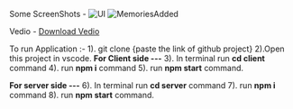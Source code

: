 Some ScreenShots -
![UI](https://github.com/Sangita-Kumari/MERN_Memories/assets/98204711/ca2de5ec-1a78-4563-9fb6-bb51e4e08c90)
![MemoriesAdded](https://github.com/Sangita-Kumari/MERN_Memories/assets/98204711/29dcf9b8-9c60-47a2-b620-d1f4bc0d0849)

Vedio -
[Download Vedio](https://drive.google.com/file/d/1XScjIdT4gJkmqKeeW5P8BJW-9GBUYiCQ/view?usp=sharing)



To run Application :-
1). git clone {paste the link of github project}
2).Open this project in vscode.
**For Client side ---**
3). In terminal run **cd client** command
4). run **npm i** command
5). run **npm start** command.

**For server side ---**
6). In terminal run **cd server** command
7). run **npm i** command
8). run **npm start** command.

